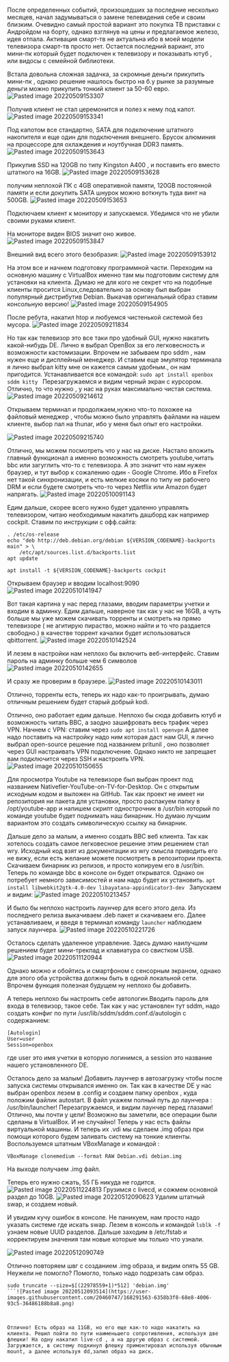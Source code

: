 

После определенных событий, произошедших за последние несколько месяцев, начал задумываться о замене телевидения себе и своим близким. Очевидно самый простой вариант это покупка ТВ приставки с Андройдом на борту, однако взглянув на цены и предлагаемое железо, идея отпала. 
Активация смарт-тв не актуальна ибо в моей модели телевизора смарт-тв просто нет. Остается последний вариант, это мини-пк который будет подключен к телевизору и показывать ютуб , или видосы с семейной библиотеки.

Встала довольна сложная задачка, за скромные деньги прикупить мини-пк , однако решение нашлось быстро на б.у рынке за разумные деньги можно прикупить тонкий клиент за 50-60 евро. 
![Pasted image 20220509153307](https://user-images.githubusercontent.com/20460747/168289770-501ff233-39d0-4c0f-9ecd-0921d83ff87d.png)


Получив клиент не стал церемонится и полез к нему под капот. 
![Pasted image 20220509153341](https://user-images.githubusercontent.com/20460747/168289797-f427022f-dcd1-4617-8e19-a7de668a8073.png)


Под капотом все стандартно, SATA для подключение штатного накопителя и еще один для подключения внешнего. Брусок алюминия на процессоре для охлаждения и ноутбучная DDR3 память.
![Pasted image 20220509153643](https://user-images.githubusercontent.com/20460747/168289857-5eccbd3a-4c28-499b-b0cf-09b98e9ec16f.png)



Прикупив SSD на 120GB по типу Kingston A400 , и поставить его вместо штатного на 16GB.
![Pasted image 20220509153628](https://user-images.githubusercontent.com/20460747/168289877-d6cf0972-8776-475c-9c0d-98461832a827.png)


получим неплохой ПК с 4GB оперативной памяти, 120GB постоянной памяти и если докупить SATA шнурок можно воткнуть туда винт на 500GB. 
![Pasted image 20220509153653](https://user-images.githubusercontent.com/20460747/168289992-1821fda7-b371-4db7-a07a-6d306162a5d5.png)


Подключаем клиент к монитору и запускаемся. Убедимся что не убили своими руками клиент.

На мониторе виден BIOS значит оно живое.
![Pasted image 20220509153847](https://user-images.githubusercontent.com/20460747/168290001-753714e4-725b-410f-a908-ea1f458f9eaa.png)


Внешний вид всего этого безобразия:
![Pasted image 20220509153912](https://user-images.githubusercontent.com/20460747/168290011-91fe2404-fcee-4d96-a094-31fb7f751047.png)


На этом все и начнем подготовку программной части. 
Переходим на основную машину с VirtualBox именно там мы подготовим систему для установки на клиента. 
Думаю не для кого не секрет что на подобные клиенты просится Linux,следовательно за основу был выбран популярный дистрибутив 
Debian. Выкачав оригинальный образ ставим консольную версию!
![Pasted image 20220509154905](https://user-images.githubusercontent.com/20460747/168290034-cf38ada0-bc07-45a6-b881-77e115c1b87b.png)

После ребута, накатил htop и любуемся чистенькой системой без мусора.
![Pasted image 20220509211834](https://user-images.githubusercontent.com/20460747/168290107-395a7163-3ea9-4d1f-acb7-440820b4ecde.png)


Но так как телевизор это все таки про удобный GUI, нужно накатить какой-нибудь DE. Лично я выбрал OpenBox за его легковесность и возможности кастомизации. Впрочем не забываем про sddm , нам нужен еще и дисплейный менеджер. И ставим еще эмулятор терминала я лично выбрал kitty мне он кажется самым удобным., он нам пригодится. Устанавливается все командой: 
````sudo apt install openbox sddm kitty ````
Перезагружаемся и видим черный экран с курсором. Отлично, то что нужно , у нас на руках максимально чистая система.
![Pasted image 20220509214612](https://user-images.githubusercontent.com/20460747/168290183-b4817227-18a5-44ac-81ac-6ed9fb2c089c.png)

Открываем терминал и продолжаем,нужно что-то похожее на файловый менеджер , чтобы можно было управлять файлами на нашем клиенте, выбор пал на thunar, ибо у меня был опыт его настройки.

![Pasted image 20220509215740](https://user-images.githubusercontent.com/20460747/168290241-fedd20ed-5d73-4023-854d-f5c0c36f6b5e.png)


Отлично, мы можем посмотреть что у нас на диске. Настало вложить главный функционал  а именно возможность смотреть youtube,читать bbc или загуглить что-то с телевизора. А это значит что нам нужен браузер, и тут выбор к сожалению один - Google Chrome. Ибо в Firefox  нет такой синхронизации, и есть мелкие косяки по типу не рабочего DRM и если будете смотреть что-то через Netflix или Amazon будет напрягать.
![Pasted image 20220510091143](https://user-images.githubusercontent.com/20460747/168290284-6a4d45c0-e7c7-47c3-a557-64e262e3a788.png)



Едим дальше,  скорее всего нужно будет удаленно управлять телевизором, читаю необходимым накатить дашборд как например cockpit. 
Ставим по инструкции с офф.сайта:
``````
. /etc/os-release
echo "deb http://deb.debian.org/debian ${VERSION_CODENAME}-backports main" > \
    /etc/apt/sources.list.d/backports.list
apt update

apt install -t ${VERSION_CODENAME}-backports cockpit

``````
Открываем браузер и вводим localhost:9090
![Pasted image 20220510141947](https://user-images.githubusercontent.com/20460747/168290314-7c49fbd8-8594-4237-aeb9-e1035f1707bc.png)


Вот такая картина у нас перед глазами, вводим параметры учетки и входим в админку.
Едим дальше, наверное так как у нас не 16GB, а чуть больше мы уже можем скачивать торренты и смотреть на прямо телевизоре ( не агитирую пираство, можно найти и то что раздается свободно.) в качестве торрент качалки будет использоваться qbittorrent.
![Pasted image 20220510142524](https://user-images.githubusercontent.com/20460747/168290353-1f070618-f0f4-4876-a5cb-c99908b89e35.png)



 И лезем в настройки нам неплохо бы включить веб-интерфейс. Ставим пароль на админку больше чем 6 символов
![Pasted image 20220510142655](https://user-images.githubusercontent.com/20460747/168290378-195b8926-e4f9-4ef2-a5a8-9578ffb94eb0.png)


 И сразу же проверим в браузере.
![Pasted image 20220510143011](https://user-images.githubusercontent.com/20460747/168290425-247ff0c8-7e0f-4273-a336-85a7cf748795.png)

 
 Отлично, торренты есть, теперь их надо как-то проигрывать, думаю отличным решением будет старый добрый kodi.

 Отлично, оно работает едим дальше.  Неплохо бы сюда добавить ютуб и возможность читать BBC, а заодно зашифровать весь трафик через VPN.
 Начнем с VPN: ставим через 
 ```sudo apt install openvpn```
 А далее надо поставить на настройку надо ним которая даст нам GUI, я лично выбрал open-source  решение под названием pritunil , оно позволяет через GUI настраивать VPN подключение. Однако никто не запрещает вам подключится через SSH и настроить VPN.
![Pasted image 20220510150655](https://user-images.githubusercontent.com/20460747/168290495-c103aeba-b6c0-4e34-8f86-e4d3b9c0d45e.png)

 
 Для просмотра Youtube на телевизоре был выбран проект под названием Nativefier-YouTube-on-TV-for-Desktop. Он с открытым исходным кодом и выложен на GitHub. Так как проект не имеет ни репозитория ни пакета для установки, просто распакуем папку в /opt/youtube-app и напишем скрипт однострочник в /usr/bin который по команде youtube будет поднимать наш бинарник. Но думаю лучшим вариантом это создать символическую ссылку на бинарник.

 
 Дальше дело за малым, а именно создать BBC веб клиента. Так как хотелось создать самое легковесное решение этим решением стал wry. Исходный код взят из документации из wry смысла приводить его не вижу, если есть желание можете посмотреть в репозитории проекта. Скачиваем бинарник из релизов, и просто копируем его в /usr/bin. Теперь по команде bbc  в консоле он  будет открыватся.
 Однако он  потребует немного зависимостей и нам надо будет их установить.
 ```apt install libwebkit2gtk-4.0-dev libayatana-appindicator3-dev ```
 Запускаем и видим:
![Pasted image 20220510213457](https://user-images.githubusercontent.com/20460747/168290552-e8ab0d23-9ec2-4a14-854e-b4923a66fce3.png)



 И было бы неплохо настроить лаунчер для всего этого дела.
 Из последнего релиза выкачиваем .deb пакет и скачиваем его. Далее устанавливаем, и введя в терминал команду ```launcher``` наблюдаем запуск лаунчера.
![Pasted image 20220510221726](https://user-images.githubusercontent.com/20460747/168290582-c5435b86-373b-4182-b3c6-6ef7318c1c58.png)

 
 Осталось сделать удаленное управление. Здесь думаю наилучшим решением будет мини-трекпад и клавиатура со свистком USB.
 ![Pasted image 20220511120944](https://user-images.githubusercontent.com/20460747/168290618-1b1f11f6-36e4-446f-9615-70ca287d1d68.png)

 
 
 Однако можно и обойтись и смартфоном с сенсорным экраном, однако для этого оба устройства должны быть в одной локальной сети. Впрочем функция полезная будущем  ну неплохо бы добавить.
 
 А теперь неплохо бы настроить себе автологин.Вводить пароль для входа в телевизор, такое себе. Так как у нас установлен тут sddm, надо создать конфиг по пути /usr/lib/sddm/sddm.conf.d/autologin с содержанием: 
 ```
 [Autologin]
User=user
Session=openbox
```
 где user это имя учетки в которую логинимся, а session это название нашего установленного DE.
 
 Осталось дело за малым! Добавить лаунчер в автозагрузку чтобы после запуска системы открывался именно он. Так как в качестве DE у нас выбран openbox лезем в .config и создаем папку openbox , куда положим файлик autostart. 
 В файл укажем полный путь до лаунчера : /usr/bin/launcher! Перезагружаемся, и видим лаунчер перед глазами! Отлично, мы почти у цели!
 Возможно вы заметили, все операции были сделаны в VirtualBox. И не случайно!
 Теперь у нас есть файлы виртуальной машины. И теперь их .vdi мы сделаем .img образ при помощи которого будем заливать систему на тонкие клиенты.
 Воспользуемся штатным VBoxManage и командой :
 ```
 VBoxManage clonemedium --format RAW Debian.vdi debian.img
 ```
На выходе получаем .img файл.


 Теперь его нужно сжать, 55 ГБ никуда не годится.
 ![Pasted image 20220511224813](https://user-images.githubusercontent.com/20460747/168291008-a77d4b8b-2c5c-4d77-9d9d-55ffa96d2848.png)
 Грузимся с livecd, и сожмем основной раздел до 10GB.
 ![Pasted image 20220512090623](https://user-images.githubusercontent.com/20460747/168291285-ea019795-d1e1-4967-b272-9131e7b8e420.png)
 Удалим штатный swap, и создаем новый.

И увидим кучу ошибок в консоле. Не паникуем, нам просто надо указать системе где искать swap. Лезем в консоль и командой ```lsblk -f``` узнаем новые UUID разделов. Дальше заходим в /etc/fstab и корректируем значения там новые которые мы только что узнали. 

![Pasted image 20220512090749](https://user-images.githubusercontent.com/20460747/168291513-1ec9e4c7-79b3-48b7-ab68-61247e25e940.png)



Отлично повторяем швг с созданием .img образа, и видим опять 55 GB. Неужели не помогло? Помогло, только надо подрезать сам образ.

```
sudo truncate --size=$[(22978559+1)*512] 'debian.img'
```![Pasted image 20220512093514](https://user-images.githubusercontent.com/20460747/168291563-6358b3f8-68e8-4006-93c5-36486188b8a8.png)



Отлично! Есть образ на 11GB, но его еще как-то надо накатить на клиента. Решил пойти по пути наименьшего сопротивления, используя две флешки! На одну накатил live-cd , а на другую образ с системой.
Загружается, в систему подкинул флешку примонтировал используя обычным mount, а далее используя dd,залил образ на диск.



 
 
 
 
 


